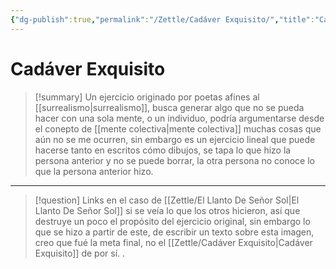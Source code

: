 ```yaml
---
{"dg-publish":true,"permalink":"/Zettle/Cadáver Exquisito/","title":"Cadáver Exquisito","tags":["ZeType/Pensamiento"],"created":"2023-08-31T17:00:33.980-05:00","updated":"2023-09-25T12:37:49.754-05:00"}
---
```



# Cadáver Exquisito

> [!summary] 
> Un ejercicio originado por poetas afines al [[surrealismo\|surrealismo]], busca generar algo que no se pueda hacer con una sola mente, o un individuo, podría argumentarse desde el conepto de [[mente colectiva\|mente colectiva]] muchas cosas que aún no se me ocurren, sin embargo es un ejercicio lineal que puede hacerse tanto en escritos cómo dibujos, se tapa lo que hizo la persona anterior y no se puede borrar, la otra persona no conoce lo que la persona anterior hizo.

- - - 
> [!question] Links
> en el caso de [[Zettle/El Llanto De Señor Sol\|El Llanto De Señor Sol]] si se veía lo que los otros hicieron, así que destruye un poco el propósito del ejercicio original, sin embargo lo que se hizo a partir de este, de escribir un texto sobre esta imagen, creo que fué la meta final, no el [[Zettle/Cadáver Exquisito\|Cadáver Exquisito]] de por sí.
> .
